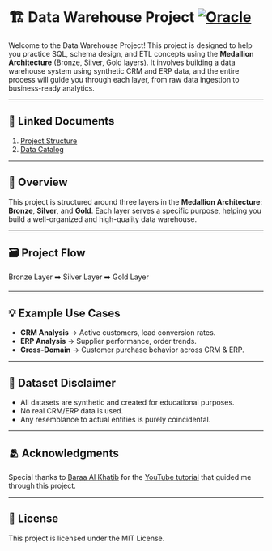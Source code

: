 # 🏗️ Data Warehouse Project [![Oracle](https://img.shields.io/badge/Oracle-F80000?style=flat&logo=Oracle&logoColor=white)](https://www.oracle.com/database/)

Welcome to the Data Warehouse Project! This project is designed to help you practice SQL, schema design, and ETL concepts using the **Medallion Architecture** (Bronze, Silver, Gold layers). It involves building a data warehouse system using synthetic CRM and ERP data, and the entire process will guide you through each layer, from raw data ingestion to business-ready analytics.

---

## 📂 Linked Documents

1. [Project Structure](./docs/project_structure.md)
2. [Data Catalog](./docs/data_catalog.md)

---

## 🚀 Overview

This project is structured around three layers in the **Medallion Architecture**: **Bronze**, **Silver**, and **Gold**. Each layer serves a specific purpose, helping you build a well-organized and high-quality data warehouse.

---

## 🗃️ Project Flow

Bronze Layer ➡️ Silver Layer ➡️ Gold Layer

---

## 💡 Example Use Cases

- **CRM Analysis** → Active customers, lead conversion rates.
- **ERP Analysis** → Supplier performance, order trends.
- **Cross-Domain** → Customer purchase behavior across CRM & ERP.

---

## 📄 Dataset Disclaimer

- All datasets are synthetic and created for educational purposes.
- No real CRM/ERP data is used.
- Any resemblance to actual entities is purely coincidental.

---

## 🫂 Acknowledgments

Special thanks to [Baraa Al Khatib](https://www.linkedin.com/in/baraa-khatib-salkini) for the [YouTube tutorial](https://youtu.be/9GVqKuTVANE) that guided me through this project.

---

## 🪪 License

This project is licensed under the MIT License.
